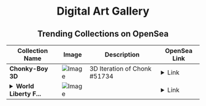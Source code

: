 <div align="center">

# Digital Art Gallery

## Trending Collections on OpenSea

| Collection Name                       | Image                                                                                     | Description                       | OpenSea Link                                                                                          |
|---------------------------------------|-------------------------------------------------------------------------------------------|-----------------------------------|--------------------------------------------------------------------------------------------------------|
| **Chonky-Boy 3D** | ![Image](https://i.seadn.io/s/raw/files/a42a11f9f61eb96f6aca046f6329db11.png?w=500&auto=format?w=200&auto=format) | 3D Iteration of Chonk #51734 | <details><summary>Link</summary>[Chonky-Boy 3D](https://opensea.io/collection/chonky-boy-3d)</details> |
| **<details><summary>World Liberty F...</summary>World Liberty Financial</details>** | ![Image](https://i.seadn.io/s/raw/files/5f196111a94035014a3a04d198ac1bdb.jpg?w=500&auto=format?w=200&auto=format) |  | <details><summary>Link</summary>[World Liberty Financial](https://opensea.io/collection/world-liberty-financial)</details> |

</div>